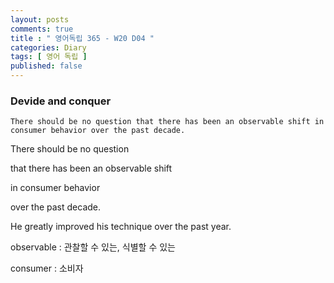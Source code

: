 ```yaml
---
layout: posts
comments: true
title : " 영어독립 365 - W20 D04 "
categories: Diary
tags: [ 영어 독립 ]
published: false
---
```


### Devide and conquer

```
There should be no question that there has been an observable shift in consumer behavior over the past decade.
```

There should be no question

that there has been an observable shift

in consumer behavior

over the past decade.

He greatly improved his technique over the past year.

observable
 : 관찰할 수 있는, 식별할 수 있는

consumer
 : 소비자

